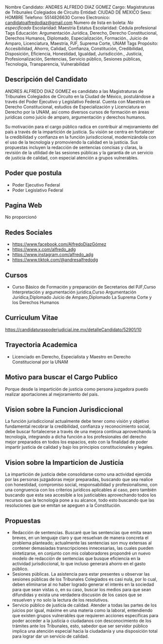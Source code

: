Nombre Candidato: ANDRES ALFREDO DIAZ GOMEZ
Cargo: Magistraturas de Tribunales Colegiados de Circuito
Entidad: CIUDAD DE MEXICO
Sexo: HOMBRE
Telefono: 5514826630
Correo Electronico: candidatoalfredodiaz@gmail.com
Numero de lista en boleta: *No especificado*
Escolaridad: Maestría
Estatus Escolaridad: Cédula profesional
Tags Educación: Argumentación Jurídica, Derecho, Derecho Constitucional, Derechos Humanos, Diplomado, Especialización, Formación., Juicio de Amparo, Licenciatura, Maestría, PJF, Suprema Corte, UNAM
Tags Propósito: Accesibilidad, Ahorro, Calidad, Confianza, Constitución, Credibilidad, Disposición, Eficiencia, Honestidad, Igualdad, Jurisdicción., Justicia, Profesionalización, Sentencias, Servicio público, Sesiones públicas, Tecnología, Transparencia, Vulnerabilidad


## Descripción del Candidato 

ANDRES ALFREDO DIAZ GOMEZ es candidato a las Magistraturas de Tribunales Colegiados de Circuito en la Ciudad de México, postulándose a través del Poder Ejecutivo y Legislativo Federal. Cuenta con Maestría en Derecho Constitucional, estudios de Especialización y Licenciatura en Derecho por la UNAM, así como diversos cursos de formación en áreas jurídicas como juicio de amparo, argumentación y derechos humanos.

Su motivación para el cargo público radica en contribuir al mejoramiento del país a través de la impartición de justicia. Su visión se centra en fortalecer la credibilidad y confianza en la función jurisdiccional, modernizándola con el uso de la tecnología y promoviendo la calidad en la justicia. Sus propuestas incluyen la redacción de sentencias concisas y claras, la revisión de la utilidad de las sesiones públicas y la garantía de un servicio de justicia de calidad, con especial atención a grupos vulnerables.


## Poder que postula

- Poder Ejecutivo Federal
- Poder Legislativo Federal


## Pagina Web

No proporcionó


## Redes Sociales

- https://www.facebook.com/AlfredoDíazGómez
- https://www.x.com/alfredo_adg
- https://www.instagram.com/alfredo_adg
- https://www.tiktok.com/@andresalfredodg


## Cursos

- Curso Básico de Formación y preparación de Secretarios del PJF,Curso Interpretación y argumentación jurídica,Curso Argumentación Jurídica,Diplomado Juicio de Amparo,Diplomado La Suprema Corte y los Derechos Humanos


## Curriculum Vitae

https://candidaturaspoderjudicial.ine.mx/detalleCandidato/52901/10


## Trayectoria Academica

- Licenciado en Derecho, Especialista y Maestro en Derecho Constitucional por la UNAM


## Motivo para buscar el Cargo Publico

Porque desde la impartición de justicia como persona juzgadora puedo realizar aportaciones al mejoramiento del país.


## Vision sobre la Funcion Jurisdiccional

La función jurisdiccional actualmente debe tener como visión y objetivo fundamental recobrar la credibilidad, confianza y reconocimiento social, debe buscar fortalecerse a través de una mejora continua aprovechando la tecnología, integrando a dicha función a los profesionales del derecho mejor preparados en todos los espacios, esto con la finalidad de poder impartir justicia de calidad y bajo los principios constitucionales y legales.


## Vision sobre la Imparticion de Justicia

La impartición de justicia debe consolidarse como una actividad ejercida por las personas juzgadoras mejor preparadas, buscando que sea realice con honestidad, compromiso social, responsabilidad y profesionalismo, con una congruencia con los criterios jurídicos aplicables al caso, pero también buscando que esta sea accesible a los justiciables aprovechando todos los recursos que la tecnología pone a su alcance, todo esto buscando que las resoluciones que se emitan se apeguen a la Constitución.


## Propuestas

- Redacción de sentencias. Buscaré que las sentencias que emita sean breves, en un lenguaje claro y que resuelvan de manera concreta el problema planteado; actualmente las sentencias son muy extensas al contener demasiadas transcripciones innecesarias, las cuales pueden sintetizarse, en conjunto con mis colaboradores propondré un nuevo modelo de redacción de sentencias que busque eficiencia en la actividad jurisdiccional, lo que incluso generará ahorro en el gasto público.
- Sesiones públicas. La asistencia para estar presentes u observar las sesiones públicas de los Tribunales Colegiados es casi nula, por lo cual, deben eliminarse al no haber logrado generar el interés en la sociedad para que sean vistas o, en su caso, buscar los medios para que sean difundidas y exista una verdadera discusión de los casos que se resuelven y no solo la lectura de los resolutivos.
- Servicio público de justicia de calidad. Atender a todas las partes de los juicios por igual, máxime en una materia como la laboral, entendiendo que existen grupos vulnerables que requieren acciones específicas para poder acceder a la justicia o ciudadanos con desconocimiento de los trámites ante los Tribunales, esto, sabedor que ser servidor público implica una atención especial hacia la ciudadanía y una disposición total para lograr dar un servicio de calidad.

